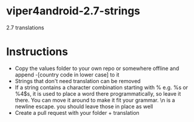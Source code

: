 # viper4android-2.7-strings
2.7 translations

# Instructions
- Copy the values folder to your own repo or somewhere offline and append -[country code in lower case] to it
- Strings that don't need translation can be removed
- If a string contains a character combination starting with % e.g. %s or %4$s, it is used to place a word there programmatically, so leave it there. You can move it around to make it fit your grammar. \n is a newline escape. you should leave those in place as well
- Create a pull request with your folder + translation
